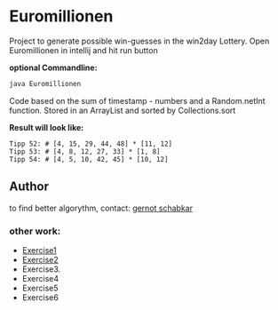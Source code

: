 # Euromillionen
Project to generate possible win-guesses in the win2day Lottery.
Open Euromillionen in intellij and hit run button

**optional Commandline:**

``` sh
java Euromillionen
```

Code based on the sum of timestamp - numbers and a Random.netInt function.
Stored in an ArrayList and sorted by Collections.sort

**Result will look like:**

``` 
Tipp 52: # [4, 15, 29, 44, 48] * [11, 12]
Tipp 53: # [4, 8, 12, 27, 33] * [1, 8]
Tipp 54: # [4, 5, 10, 42, 45] * [10, 12]
```

## Author

to find better algorythm, contact:
[gernot schabkar](gernot@schabkar.com) 

### other work:

- [Exercise1](exercise1.md)
- [Exercise2](exercise2.md)
- Exercise3.
- Exercise4
- Exercise5
- Exercise6